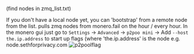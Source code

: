 (find nodes in zmq_list.txt)   

If you don't have a local node yet, you can 'bootstrap' from a remote node from the list.
pulls zmq nodes from monero.fail on the hour / every hour. In the monero gui just go to `Settings` -> `Advanced` -> `p2poo mini` -> Add `--host the.ip.address` to start up flags (where 'the.ip.address' is the node e.g. node.sethforprivacy.com
![p2poolflag](https://user-images.githubusercontent.com/77655812/172287442-e442a2ed-2130-44e5-abdb-c1c906974f2e.png)
